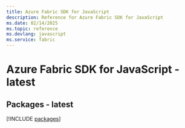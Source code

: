 ```yaml
---
title: Azure Fabric SDK for JavaScript
description: Reference for Azure Fabric SDK for JavaScript
ms.date: 02/14/2025
ms.topic: reference
ms.devlang: javascript
ms.service: fabric
---
```

# Azure Fabric SDK for JavaScript - latest
## Packages - latest
[!INCLUDE [packages](fabric-index.md)]